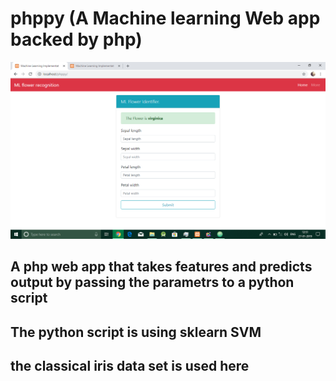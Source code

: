 # phppy (A Machine learning Web app backed by php)
![Sample](/screenshot.png)
## A php web app that takes features and predicts output by passing the parametrs to a python script
## The python script is using sklearn SVM
## the classical iris data set is used here
